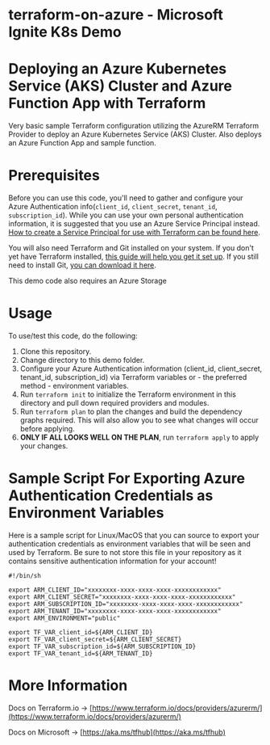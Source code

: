 # terraform-on-azure - Microsoft Ignite K8s Demo
# Deploying an Azure Kubernetes Service (AKS) Cluster and Azure Function App with Terraform
Very basic sample Terraform configuration utilizing the AzureRM Terraform Provider to deploy an
Azure Kubernetes Service (AKS) Cluster. Also deploys an Azure Function App and sample function.

# Prerequisites
Before you can use this code, you'll need to gather and configure your Azure Authentication info(`client_id`, `client_secret`, `tenant_id`, `subscription_id`). While you can use your own personal authentication information, it is suggested that you use an Azure Service Principal instead. [How to create a Service Principal for use with Terraform can be found here](https://www.terraform.io/docs/providers/azurerm/authenticating_via_service_principal.html).

You will also need Terraform and Git installed on your system. If you don't yet have Terraform installed, [this guide will help you get it set up](https://www.terraform.io/intro/getting-started/install.html). If you still need to install Git, [you can download it here](https://git-scm.com/downloads).

This demo code also requires an Azure Storage 

# Usage
To use/test this code, do the following:

1. Clone this repository.
2. Change directory to this demo folder.
3. Configure your Azure Authentication information (client_id, client_secret, tenant_id, subscription_id) via Terraform variables or - the preferred method - environment variables.
4. Run `terraform init` to initialize the Terraform environment in this directory and pull down required providers and modules.
5. Run `terraform plan` to plan the changes and build the dependency graphs required. This will also allow you to see what changes will occur before applying.
6. **ONLY IF ALL LOOKS WELL ON THE PLAN**, run `terraform apply` to apply your changes.

# Sample Script For Exporting Azure Authentication Credentials as Environment Variables
Here is a sample script for Linux/MacOS that you can source to export your authentication credentials as environment variables that will be seen and used by Terraform. Be sure to not store this file in your repository as it contains sensitive authentication information for your account!

```
#!/bin/sh

export ARM_CLIENT_ID="xxxxxxxx-xxxx-xxxx-xxxx-xxxxxxxxxxxx"
export ARM_CLIENT_SECRET="xxxxxxxx-xxxx-xxxx-xxxx-xxxxxxxxxxxx"
export ARM_SUBSCRIPTION_ID="xxxxxxxx-xxxx-xxxx-xxxx-xxxxxxxxxxxx"
export ARM_TENANT_ID="xxxxxxxx-xxxx-xxxx-xxxx-xxxxxxxxxxxx"
export ARM_ENVIRONMENT="public"

export TF_VAR_client_id=${ARM_CLIENT_ID}
export TF_VAR_client_secret=${ARM_CLIENT_SECRET}
export TF_VAR_subscription_id=${ARM_SUBSCRIPTION_ID}
export TF_VAR_tenant_id=${ARM_TENANT_ID}
```

# More Information
Docs on Terraform.io -> [https://www.terraform.io/docs/providers/azurerm/](https://www.terraform.io/docs/providers/azurerm/)

Docs on Microsoft -> [https://aka.ms/tfhub](https://aka.ms/tfhub)